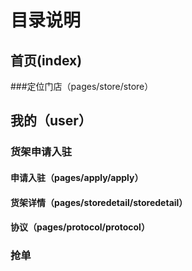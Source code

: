 目录说明
====================================
首页(index)
------------------------------------
###定位门店（pages/store/store）


我的（user）
------------------------------------
### 货架申请入驻

  #### 申请入驻（pages/apply/apply）

  #### 货架详情（pages/storedetail/storedetail）

  #### 协议（pages/protocol/protocol）

### 抢单

  #### 